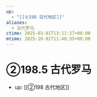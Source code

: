 ```yaml
---
up:
  - "[[②198 古代地区]]"
aliases:
  - 古代罗马
ctime: 2025-03-01T13:11:27+08:00
mtime: 2025-10-01T11:40:35+08:00
---
```


# ②198.5 古代罗马

- up: [[②198 古代地区]]
